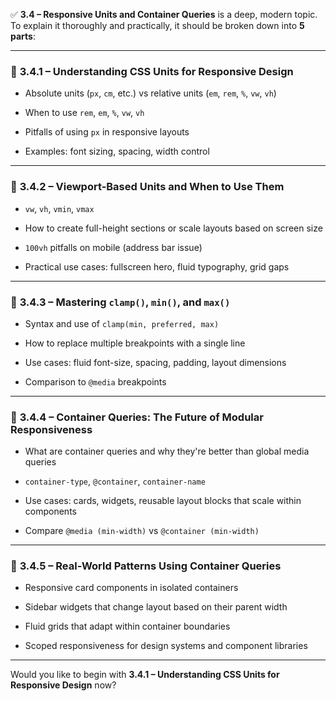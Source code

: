 ✅ **3.4 – Responsive Units and Container Queries** is a deep, modern topic. To explain it thoroughly and practically, it should be broken down into **5 parts**:

---

### 🔸 **3.4.1 – Understanding CSS Units for Responsive Design**

- Absolute units (`px`, `cm`, etc.) vs relative units (`em`, `rem`, `%`, `vw`, `vh`)
    
- When to use `rem`, `em`, `%`, `vw`, `vh`
    
- Pitfalls of using `px` in responsive layouts
    
- Examples: font sizing, spacing, width control
    

---

### 🔸 **3.4.2 – Viewport-Based Units and When to Use Them**

- `vw`, `vh`, `vmin`, `vmax`
    
- How to create full-height sections or scale layouts based on screen size
    
- `100vh` pitfalls on mobile (address bar issue)
    
- Practical use cases: fullscreen hero, fluid typography, grid gaps
    

---

### 🔸 **3.4.3 – Mastering `clamp()`, `min()`, and `max()`**

- Syntax and use of `clamp(min, preferred, max)`
    
- How to replace multiple breakpoints with a single line
    
- Use cases: fluid font-size, spacing, padding, layout dimensions
    
- Comparison to `@media` breakpoints
    

---

### 🔸 **3.4.4 – Container Queries: The Future of Modular Responsiveness**

- What are container queries and why they're better than global media queries
    
- `container-type`, `@container`, `container-name`
    
- Use cases: cards, widgets, reusable layout blocks that scale within components
    
- Compare `@media (min-width)` vs `@container (min-width)`
    

---

### 🔸 **3.4.5 – Real-World Patterns Using Container Queries**

- Responsive card components in isolated containers
    
- Sidebar widgets that change layout based on their parent width
    
- Fluid grids that adapt within container boundaries
    
- Scoped responsiveness for design systems and component libraries
    

---

Would you like to begin with **3.4.1 – Understanding CSS Units for Responsive Design** now?